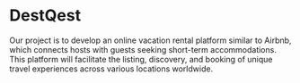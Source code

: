 # DestQest
Our project is to develop an online vacation rental platform similar to Airbnb, which connects hosts with guests seeking short-term accommodations. This platform will facilitate the listing, discovery, and booking of unique travel experiences across various locations worldwide.
